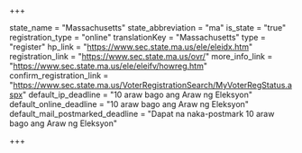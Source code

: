 +++

state_name = "Massachusetts"
state_abbreviation = "ma"
is_state = "true"
registration_type = "online"
translationKey = "Massachusetts"
type = "register"
hp_link = "https://www.sec.state.ma.us/ele/eleidx.htm"
registration_link = "https://www.sec.state.ma.us/ovr/"
more_info_link = "https://www.sec.state.ma.us/ele/eleifv/howreg.htm"
confirm_registration_link = "https://www.sec.state.ma.us/VoterRegistrationSearch/MyVoterRegStatus.aspx"
default_ip_deadline = "10 araw bago ang Araw ng Eleksyon"
default_online_deadline = "10 araw bago ang Araw ng Eleksyon"
default_mail_postmarked_deadline = "Dapat na naka-postmark  10 araw bago ang Araw ng Eleksyon"

+++